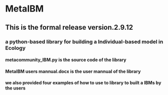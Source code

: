# MetaIBM
## This is the formal release version.2.9.12 
### a python-based library for building a Individual-based model in Ecology 
#### metacommunity_IBM.py is the source code of the library
#### MetaIBM users mannual.docx is the user mannual of the library
#### we also provided four examples of how to use to library to built a IBMs by the users
